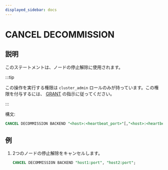 ```yaml
---
displayed_sidebar: docs
---
```


# CANCEL DECOMMISSION

## 説明

このステートメントは、ノードの停止解除に使用されます。

:::tip

この操作を実行する権限は `cluster_admin` ロールのみが持っています。この権限を付与するには、 [GRANT](../../account-management/GRANT.md) の指示に従ってください。

:::

構文:

```sql
CANCEL DECOMMISSION BACKEND "<host>:<heartbeat_port>"[,"<host>:<heartbeat_port>"...]
```

## 例

1. 2つのノードの停止解除をキャンセルします。

    ```sql
    CANCEL DECOMMISSION BACKEND "host1:port", "host2:port";
    ```